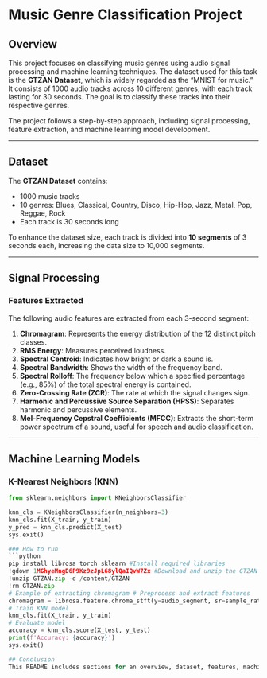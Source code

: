 # Music Genre Classification Project

## Overview

This project focuses on classifying music genres using audio signal processing and machine learning techniques. The dataset used for this task is the **GTZAN Dataset**, which is widely regarded as the “MNIST for music.” It consists of 1000 audio tracks across 10 different genres, with each track lasting for 30 seconds. The goal is to classify these tracks into their respective genres.

The project follows a step-by-step approach, including signal processing, feature extraction, and machine learning model development.

---

## Dataset

The **GTZAN Dataset** contains:

- 1000 music tracks
- 10 genres: Blues, Classical, Country, Disco, Hip-Hop, Jazz, Metal, Pop, Reggae, Rock
- Each track is 30 seconds long

To enhance the dataset size, each track is divided into **10 segments** of 3 seconds each, increasing the data size to 10,000 segments.

---

## Signal Processing

### Features Extracted

The following audio features are extracted from each 3-second segment:

1. **Chromagram**: Represents the energy distribution of the 12 distinct pitch classes.
2. **RMS Energy**: Measures perceived loudness.
3. **Spectral Centroid**: Indicates how bright or dark a sound is.
4. **Spectral Bandwidth**: Shows the width of the frequency band.
5. **Spectral Rolloff**: The frequency below which a specified percentage (e.g., 85%) of the total spectral energy is contained.
6. **Zero-Crossing Rate (ZCR)**: The rate at which the signal changes sign.
7. **Harmonic and Percussive Source Separation (HPSS)**: Separates harmonic and percussive elements.
8. **Mel-Frequency Cepstral Coefficients (MFCC)**: Extracts the short-term power spectrum of a sound, useful for speech and audio classification.

---

## Machine Learning Models

### K-Nearest Neighbors (KNN)
```python
from sklearn.neighbors import KNeighborsClassifier

knn_cls = KNeighborsClassifier(n_neighbors=3)
knn_cls.fit(X_train, y_train)
y_pred = knn_cls.predict(X_test)
sys.exit()

### How to run
```python
pip install librosa torch sklearn #Install required libraries
!gdown 1MGhyeMngD6P9Kz9zJpL68ylQaIQvW7Zx #Download and unzip the GTZAN dataset
!unzip GTZAN.zip -d /content/GTZAN
!rm GTZAN.zip
# Example of extracting chromagram # Preprocess and extract features
chromagram = librosa.feature.chroma_stft(y=audio_segment, sr=sample_rate)
# Train KNN model
knn_cls.fit(X_train, y_train)
# Evaluate model
accuracy = knn_cls.score(X_test, y_test)
print(f'Accuracy: {accuracy}')
sys.exit()

## Conclusion
This README includes sections for an overview, dataset, features, machine learning models, and instructions on how to run the project. You can adjust or extend it based on additional details or requirements specific to your project!
